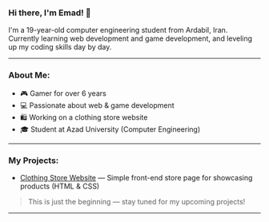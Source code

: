 ### Hi there, I'm Emad! 👾

I'm a 19-year-old computer engineering student from Ardabil, Iran.  
Currently learning web development and game development, and leveling up my coding skills day by day.

---

### About Me:
- 🎮 Gamer for over 6 years  
- 💻 Passionate about web & game development  
- 🛍️ Working on a clothing store website  
- 🎓 Student at Azad University (Computer Engineering)  

---

### My Projects:
- [Clothing Store Website](#) — Simple front-end store page for showcasing products (HTML & CSS)  
<!-- بعداً که پروژه رو آپلود کردی، به جای # لینک ریپوی واقعی‌تو می‌ذاریم -->

> This is just the beginning — stay tuned for my upcoming projects!

---
